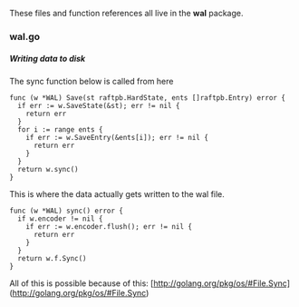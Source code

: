 

These files and function references all live in the **wal** package.

### wal.go ###


##### Writing data to disk #####

The sync function below is called from here

```
func (w *WAL) Save(st raftpb.HardState, ents []raftpb.Entry) error {
  if err := w.SaveState(&st); err != nil {
    return err
  }
  for i := range ents {
    if err := w.SaveEntry(&ents[i]); err != nil {
      return err
    }
  }
  return w.sync()
}
```

This is where the data actually gets written to the wal file.

```
func (w *WAL) sync() error {
  if w.encoder != nil {
    if err := w.encoder.flush(); err != nil {
      return err
    }
  }
  return w.f.Sync()
}
```

All of this is possible because of this: 
[http://golang.org/pkg/os/#File.Sync]
(http://golang.org/pkg/os/#File.Sync)
